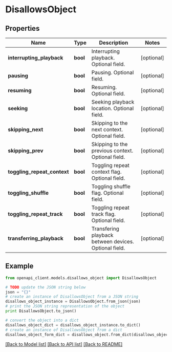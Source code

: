 # DisallowsObject


## Properties
Name | Type | Description | Notes
------------ | ------------- | ------------- | -------------
**interrupting_playback** | **bool** | Interrupting playback. Optional field. | [optional] 
**pausing** | **bool** | Pausing. Optional field. | [optional] 
**resuming** | **bool** | Resuming. Optional field. | [optional] 
**seeking** | **bool** | Seeking playback location. Optional field. | [optional] 
**skipping_next** | **bool** | Skipping to the next context. Optional field. | [optional] 
**skipping_prev** | **bool** | Skipping to the previous context. Optional field. | [optional] 
**toggling_repeat_context** | **bool** | Toggling repeat context flag. Optional field. | [optional] 
**toggling_shuffle** | **bool** | Toggling shuffle flag. Optional field. | [optional] 
**toggling_repeat_track** | **bool** | Toggling repeat track flag. Optional field. | [optional] 
**transferring_playback** | **bool** | Transfering playback between devices. Optional field. | [optional] 

## Example

```python
from openapi_client.models.disallows_object import DisallowsObject

# TODO update the JSON string below
json = "{}"
# create an instance of DisallowsObject from a JSON string
disallows_object_instance = DisallowsObject.from_json(json)
# print the JSON string representation of the object
print DisallowsObject.to_json()

# convert the object into a dict
disallows_object_dict = disallows_object_instance.to_dict()
# create an instance of DisallowsObject from a dict
disallows_object_form_dict = disallows_object.from_dict(disallows_object_dict)
```
[[Back to Model list]](../README.md#documentation-for-models) [[Back to API list]](../README.md#documentation-for-api-endpoints) [[Back to README]](../README.md)


